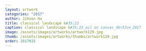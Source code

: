```yaml
---
layout: artwork 
categories: "2017" 
author: Jihoon Ha 
title: classical landscape &#35;23 
caption: classical landscape &#35;23_oil on canvas_46×53㎝_2017 
image: /assets/images/artworks/artwork129.jpg 
thumb: /assets/images/artworks/thumbs/artwork129.jpg 
order: 2017015 
---
```

